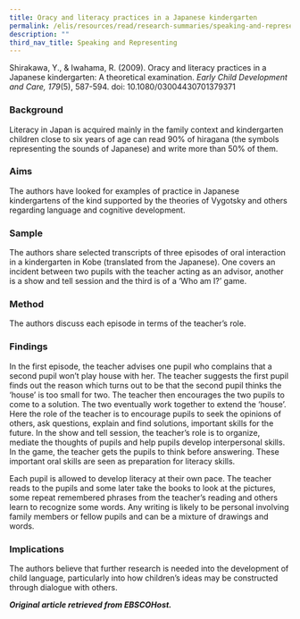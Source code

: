 ```yaml
---
title: Oracy and literacy practices in a Japanese kindergarten
permalink: /elis/resources/read/research-summaries/speaking-and-representing/oracy-in-a-japanese-kindergarten/
description: ""
third_nav_title: Speaking and Representing
---
```

Shirakawa, Y., & Iwahama, R. (2009). Oracy and literacy practices in a Japanese kindergarten: A theoretical examination. _Early Child Development and Care, 179_(5), 587-594. doi: 10.1080/03004430701379371

### Background

Literacy in Japan is acquired mainly in the family context and kindergarten children close to six years of age can read 90% of hiragana (the symbols representing the sounds of Japanese) and write more than 50% of them.

### Aims

The authors have looked for examples of practice in Japanese kindergartens of the kind supported by the theories of Vygotsky and others regarding language and cognitive development.

### Sample

The authors share selected transcripts of three episodes of oral interaction in a kindergarten in Kobe (translated from the Japanese). One covers an incident between two pupils with the teacher acting as an advisor, another is a show and tell session and the third is of a ‘Who am I?’ game.

### Method

The authors discuss each episode in terms of the teacher’s role.

### Findings

In the first episode, the teacher advises one pupil who complains that a second pupil won’t play house with her. The teacher suggests the first pupil finds out the reason which turns out to be that the second pupil thinks the ‘house’ is too small for two. The teacher then encourages the two pupils to come to a solution. The two eventually work together to extend the ‘house’. Here the role of the teacher is to encourage pupils to seek the opinions of others, ask questions, explain and find solutions, important skills for the future. In the show and tell session, the teacher’s role is to organize, mediate the thoughts of pupils and help pupils develop interpersonal skills. In the game, the teacher gets the pupils to think before answering. These important oral skills are seen as preparation for literacy skills.

Each pupil is allowed to develop literacy at their own pace. The teacher reads to the pupils and some later take the books to look at the pictures, some repeat remembered phrases from the teacher’s reading and others learn to recognize some words. Any writing is likely to be personal involving family members or fellow pupils and can be a mixture of drawings and words.

### Implications

The authors believe that further research is needed into the development of child language, particularly into how children’s ideas may be constructed through dialogue with others.


_**Original article retrieved from EBSCOHost.**_  

